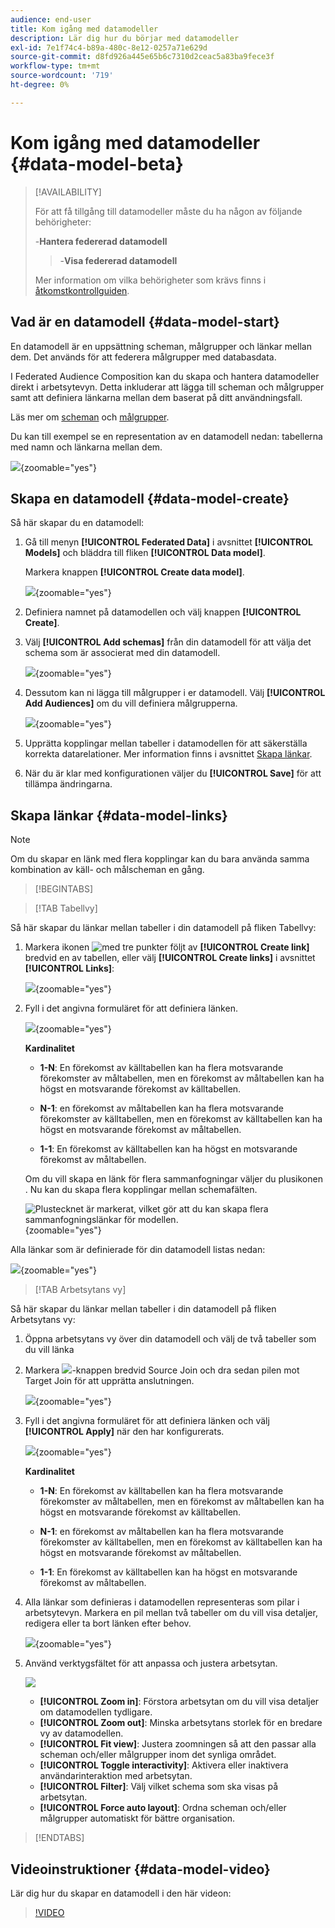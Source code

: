 ```yaml
---
audience: end-user
title: Kom igång med datamodeller
description: Lär dig hur du börjar med datamodeller
exl-id: 7e1f74c4-b89a-480c-8e12-0257a71e629d
source-git-commit: d8fd926a445e65b6c7310d2ceac5a83ba9fece3f
workflow-type: tm+mt
source-wordcount: '719'
ht-degree: 0%

---
```



# Kom igång med datamodeller {#data-model-beta}

>[!AVAILABILITY]
>
>För att få tillgång till datamodeller måste du ha någon av följande behörigheter:
>
>-**Hantera federerad datamodell**
>>-**Visa federerad datamodell**
>
>Mer information om vilka behörigheter som krävs finns i [åtkomstkontrollguiden](/help/governance-privacy-security/access-control.md).

## Vad är en datamodell {#data-model-start}

En datamodell är en uppsättning scheman, målgrupper och länkar mellan dem. Det används för att federera målgrupper med databasdata.

I Federated Audience Composition kan du skapa och hantera datamodeller direkt i arbetsytevyn. Detta inkluderar att lägga till scheman och målgrupper samt att definiera länkarna mellan dem baserat på ditt användningsfall.

Läs mer om [scheman](../customer/schemas.md#schema-start) och [målgrupper](../start/audiences.md).

Du kan till exempel se en representation av en datamodell nedan: tabellerna med namn och länkarna mellan dem.

![](assets/datamodel.png){zoomable="yes"}

## Skapa en datamodell {#data-model-create}

Så här skapar du en datamodell:

1. Gå till menyn **[!UICONTROL Federated Data]** i avsnittet **[!UICONTROL Models]** och bläddra till fliken **[!UICONTROL Data model]**.

   Markera knappen **[!UICONTROL Create data model]**.

   ![](assets/datamodel_create.png){zoomable="yes"}

2. Definiera namnet på datamodellen och välj knappen **[!UICONTROL Create]**.

3. Välj **[!UICONTROL Add schemas]** från din datamodell för att välja det schema som är associerat med din datamodell.

   ![](assets/datamodel_schemas.png){zoomable="yes"}

4. Dessutom kan ni lägga till målgrupper i er datamodell. Välj **[!UICONTROL Add Audiences]** om du vill definiera målgrupperna.

   ![](assets/datamodel-audiences.png){zoomable="yes"}

5. Upprätta kopplingar mellan tabeller i datamodellen för att säkerställa korrekta datarelationer. Mer information finns i avsnittet [Skapa länkar](#data-model-links).

6. När du är klar med konfigurationen väljer du **[!UICONTROL Save]** för att tillämpa ändringarna.

## Skapa länkar {#data-model-links}

>[!NOTE]
>
>Om du skapar en länk med flera kopplingar kan du bara använda samma kombination av käll- och målscheman en gång.

>[!BEGINTABS]

>[!TAB Tabellvy]

Så här skapar du länkar mellan tabeller i din datamodell på fliken Tabellvy:

1. Markera ikonen ![ med tre punkter ](/help/assets/icons/more.png) följt av **[!UICONTROL Create link]** bredvid en av tabellen, eller välj **[!UICONTROL Create links]** i avsnittet **[!UICONTROL Links]**:

   ![](assets/datamodel_createlinks.png){zoomable="yes"}

2. Fyll i det angivna formuläret för att definiera länken.

   ![](assets/datamodel_link.png){zoomable="yes"}

   **Kardinalitet**

   * **1-N**: En förekomst av källtabellen kan ha flera motsvarande förekomster av måltabellen, men en förekomst av måltabellen kan ha högst en motsvarande förekomst av källtabellen.

   * **N-1**: en förekomst av måltabellen kan ha flera motsvarande förekomster av källtabellen, men en förekomst av källtabellen kan ha högst en motsvarande förekomst av måltabellen.

   * **1-1**: En förekomst av källtabellen kan ha högst en motsvarande förekomst av måltabellen.

   Om du vill skapa en länk för flera sammanfogningar väljer du plusikonen . Nu kan du skapa flera kopplingar mellan schemafälten.

   ![Plustecknet är markerat, vilket gör att du kan skapa flera sammanfogningslänkar för modellen.](assets/multi-join.png){zoomable="yes"}

Alla länkar som är definierade för din datamodell listas nedan:

![](assets/datamodel_alllinks.png){zoomable="yes"}

>[!TAB Arbetsytans vy]

Så här skapar du länkar mellan tabeller i din datamodell på fliken Arbetsytans vy:

1. Öppna arbetsytans vy över din datamodell och välj de två tabeller som du vill länka

2. Markera ![](assets/do-not-localize/Smock_AddCircle_18_N.svg)-knappen bredvid Source Join och dra sedan pilen mot Target Join för att upprätta anslutningen.

   ![](assets/datamodel.gif){zoomable="yes"}

3. Fyll i det angivna formuläret för att definiera länken och välj **[!UICONTROL Apply]** när den har konfigurerats.

   ![](assets/datamodel-canvas-1.png){zoomable="yes"}

   **Kardinalitet**

   * **1-N**: En förekomst av källtabellen kan ha flera motsvarande förekomster av måltabellen, men en förekomst av måltabellen kan ha högst en motsvarande förekomst av källtabellen.

   * **N-1**: en förekomst av måltabellen kan ha flera motsvarande förekomster av källtabellen, men en förekomst av källtabellen kan ha högst en motsvarande förekomst av måltabellen.

   * **1-1**: En förekomst av källtabellen kan ha högst en motsvarande förekomst av måltabellen.

4. Alla länkar som definieras i datamodellen representeras som pilar i arbetsytevyn. Markera en pil mellan två tabeller om du vill visa detaljer, redigera eller ta bort länken efter behov.

   ![](assets/datamodel-canvas-2.png){zoomable="yes"}

5. Använd verktygsfältet för att anpassa och justera arbetsytan.

   ![](assets/datamodel-canvas-3.png)

   * **[!UICONTROL Zoom in]**: Förstora arbetsytan om du vill visa detaljer om datamodellen tydligare.
   * **[!UICONTROL Zoom out]**: Minska arbetsytans storlek för en bredare vy av datamodellen.
   * **[!UICONTROL Fit view]**: Justera zoomningen så att den passar alla scheman och/eller målgrupper inom det synliga området.
   * **[!UICONTROL Toggle interactivity]**: Aktivera eller inaktivera användarinteraktion med arbetsytan.
   * **[!UICONTROL Filter]**: Välj vilket schema som ska visas på arbetsytan.
   * **[!UICONTROL Force auto layout]**: Ordna scheman och/eller målgrupper automatiskt för bättre organisation.

>[!ENDTABS]

## Videoinstruktioner {#data-model-video}

Lär dig hur du skapar en datamodell i den här videon:

>[!VIDEO](https://video.tv.adobe.com/v/3432020)
